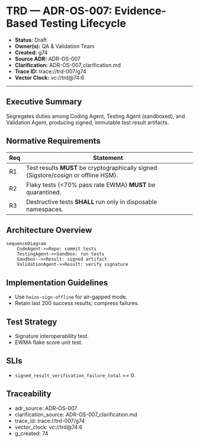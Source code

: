 # TRD — ADR-OS-007: Evidence-Based Testing Lifecycle

* **Status:** Draft
* **Owner(s):** QA & Validation Team
* **Created:** g74
* **Source ADR:** ADR-OS-007
* **Clarification:** ADR-OS-007_clarification.md
* **Trace ID:** trace://trd-007/g74
* **Vector Clock:** vc://trd@74:6

---

## Executive Summary
Segregates duties among Coding Agent, Testing Agent (sandboxed), and Validation Agent, producing signed, immutable test result artifacts.

## Normative Requirements
| Req | Statement |
|-----|-----------|
| R1 | Test results **MUST** be cryptographically signed (Sigstore/cosign or offline HSM). |
| R2 | Flaky tests (<70% pass rate EWMA) **MUST** be quarantined. |
| R3 | Destructive tests **SHALL** run only in disposable namespaces. |

## Architecture Overview
```mermaid
sequenceDiagram
    CodeAgent->>Repo: commit tests
    TestingAgent->>Sandbox: run tests
    Sandbox-->>Result: signed artifact
    ValidationAgent->>Result: verify signature
```

## Implementation Guidelines
- Use `haios-sign-offline` for air-gapped mode.
- Retain last 200 success results; compress failures.

## Test Strategy
- Signature interoperability test.
- EWMA flake score unit test.

## SLIs
- `signed_result_verification_failure_total` == 0.

## Traceability
- adr_source: ADR-OS-007
- clarification_source: ADR-OS-007_clarification.md
- trace_id: trace://trd-007/g74
- vector_clock: vc://trd@74:6
- g_created: 74 